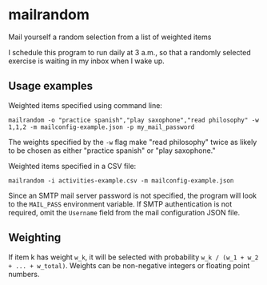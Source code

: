 # mailrandom
Mail yourself a random selection from a list of weighted items

I schedule this program to run daily at 3 a.m., so that a randomly selected exercise is waiting in my inbox when I wake up.

## Usage examples

Weighted items specified using command line:

    mailrandom -o "practice spanish","play saxophone","read philosophy" -w 1,1,2 -m mailconfig-example.json -p my_mail_password

The weights specified by the `-w` flag make "read philosophy" twice as likely to be chosen as either "practice spanish" or "play saxophone."

Weighted items specified in a CSV file:

    mailrandom -i activities-example.csv -m mailconfig-example.json

Since an SMTP mail server password is not specified, the program will look to the `MAIL_PASS` environment variable. If SMTP authentication is not required, omit the `Username` field from the mail configuration JSON file.

## Weighting

If item k has weight `w_k`, it will be selected with probability `w_k / (w_1 + w_2 + ... + w_total)`. Weights can be non-negative integers or floating point numbers.
